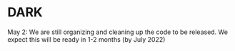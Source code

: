 # DARK

May 2: We are still organizing and cleaning up the code to be released. We expect this will be ready in 1-2 months (by July 2022)
